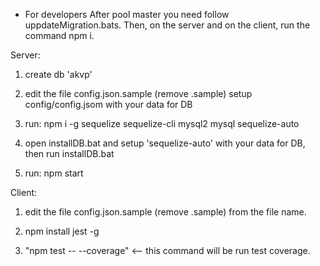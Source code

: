 * For developers
After pool master you need follow uppdateMigration.bats. 
Then, on the server and on the client, run the command npm i. 

Server:
1) create db 'akvp'

2) edit the file config.json.sample (remove .sample)
    setup config/config.jsom with your data for DB

3) run: 
    npm i -g sequelize sequelize-cli mysql2 mysql sequelize-auto

4) open installDB.bat and setup 'sequelize-auto' with your data for DB, 
    then run installDB.bat
    
5) run: 
    npm start
	
Client:
1) edit the file config.json.sample (remove .sample) from the file name.

2) npm install jest -g 

3) "npm test -- --coverage"  <-- this command will be run test coverage.

